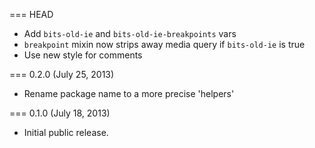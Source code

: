=== HEAD

* Add `bits-old-ie` and `bits-old-ie-breakpoints` vars
* `breakpoint` mixin now strips away media query if `bits-old-ie` is true
* Use new style for comments

=== 0.2.0 (July 25, 2013)

* Rename package name to a more precise 'helpers'

=== 0.1.0 (July 18, 2013)

* Initial public release.